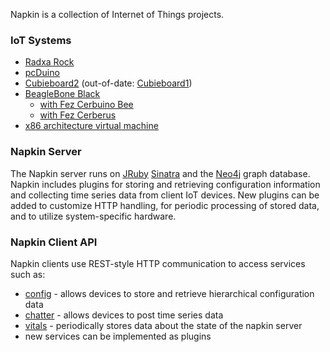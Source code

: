 Napkin is a collection of Internet of Things projects.

### IoT Systems

* [Radxa Rock](https://github.com/cjdaly/napkin/wiki/Server-on-Radxa-Rock)
* [pcDuino](https://github.com/cjdaly/napkin/wiki/Server-on-pcduino)
* [Cubieboard2](https://github.com/cjdaly/napkin/wiki/Server-on-Cubieboard-A20) (out-of-date: [Cubieboard1](https://github.com/cjdaly/napkin/wiki/Server-on-Cubieboard))
* [BeagleBone Black](https://github.com/cjdaly/napkin/wiki/Server-on-BeagleBone-black)
  * [with Fez Cerbuino Bee](https://github.com/cjdaly/napkin/wiki/Server-with-serial-client-bone2-cerbee1)
  * [with Fez Cerberus](https://github.com/cjdaly/napkin/wiki/Server-with-serial-client-bone3-cerb3)
* [x86 architecture virtual machine](https://github.com/cjdaly/napkin/wiki/Server-on-Ubuntu-x86)

### Napkin Server

The Napkin server runs on [JRuby](http://jruby.org/) [Sinatra](http://www.sinatrarb.com/) and the [Neo4j](http://www.neo4j.org/) graph database.  Napkin includes plugins for storing and retrieving configuration information and collecting time series data from client IoT devices.  New plugins can be added to customize HTTP handling, for periodic processing of stored data, and to utilize system-specific hardware.

### Napkin Client API

Napkin clients use REST-style HTTP communication to access services such as:
* [config](https://github.com/cjdaly/napkin/wiki/Plugin-config) - allows devices to store and retrieve hierarchical configuration data
* [chatter](https://github.com/cjdaly/napkin/wiki/Plugin-chatter) - allows devices to post time series data
* [vitals](https://github.com/cjdaly/napkin/wiki/Plugin-vitals) - periodically stores data about the state of the napkin server
* new services can be implemented as plugins
